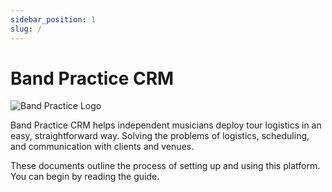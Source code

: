 ```yaml
---
sidebar_position: 1
slug: /
---
```


# Band Practice CRM

![Band Practice Logo](/img/band-practice-logo.png)

Band Practice CRM helps independent musicians deploy tour logistics in an easy, straightforward way. Solving the problems of logistics, scheduling, and communication with clients and venues.

These documents outline the process of setting up and using this platform. You can begin by reading the guide.
